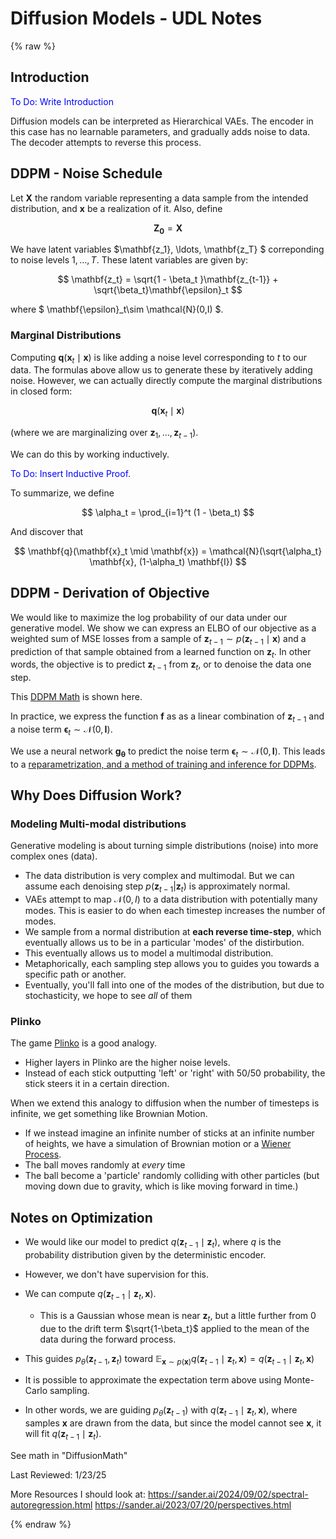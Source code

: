 # Diffusion Models - UDL Notes
{% raw %}

## Introduction
<span style="color:blue">To Do: Write Introduction</span>


Diffusion models can be interpreted as Hierarchical VAEs. The encoder in this case has no learnable parameters, and gradually adds noise to data. The decoder attempts to reverse this process.

## DDPM - Noise Schedule
Let $\mathbf{X}$ the random variable representing a data sample from the intended distribution, and $\mathbf{x}$ be a realization of it. Also, define

$$\mathbf{Z_0} = \mathbf{X}$$

We have latent variables $\mathbf{z_1}, \ldots, \mathbf{z_T} $ correponding to noise levels $1, \ldots, T$. These latent variables are given by:

$$
\mathbf{z_t} = \sqrt{1 - \beta_t }\mathbf{z_{t-1}} + \sqrt{\beta_t}\mathbf{\epsilon}_t
$$

where $ \mathbf{\epsilon}_t\sim \mathcal{N}(0,I) $.

### Marginal Distributions
Computing $\mathbf{q}(\mathbf{x}_t \mid \mathbf{x})$ is like adding a noise level corresponding to $t$ to our data. The formulas above allow us to generate these by iteratively adding noise. However, we can actually directly compute the marginal distributions in closed form:

$$
\mathbf{q}(\mathbf{x}_t \mid \mathbf{x})
$$

(where we are marginalizing over $\mathbf{z}_1,\ldots, \mathbf{z}_{t-1}$).

We can do this by working inductively.

<span style="color:blue">To Do: Insert Inductive Proof</span>.

To summarize, we define

$$
\alpha_t = \prod_{i=1}^t (1 - \beta_t)
$$

And discover that

$$
\mathbf{q}(\mathbf{x}_t \mid \mathbf{x}) = \mathcal{N}(\sqrt{\alpha_t} \mathbf{x}, (1-\alpha_t) \mathbf{I})
$$


## DDPM - Derivation of Objective
We would like to maximize the log probability of our data under our generative model. We show we can express an ELBO of our objective as a weighted sum of MSE losses from a sample of $\mathbf{z}_{t-1} \sim p(\mathbf{z}_{t-1} \mid \mathbf{x})$ and a prediction of that sample obtained from a learned function on  $\mathbf{z}_{t}$. In other words, the objective is to predict $\mathbf{z}_{t-1}$ from $\mathbf{z}_{t}$, or to denoise the data one step.

This [DDPM Math](DDPM-Math.md) is shown here.

In practice, we express the function $\mathbf{f}$ as as a linear combination of $\mathbf{z}_{t-1}$ and a noise term $\mathbf{\epsilon}_t \sim \mathcal{N}(0,\mathbf{I})$.

We use a neural network $\mathbf{g_\theta}$ to predict the noise term $\mathbf{\epsilon}_t \sim \mathcal{N}(0,\mathbf{I})$. This leads to a [reparametrization, and a method of training and inference for DDPMs](DDPM-Reparametrization.md).


## Why Does Diffusion Work?


### Modeling Multi-modal distributions
Generative modeling is about turning simple distributions (noise) into more complex ones (data). 
- The data distribution is very complex and multimodal. But we can assume each denoising step $p(\mathbf{z}_{t-1} | \mathbf{z}_t)$ is approximately normal.
- VAEs attempt to map $\mathcal{N}(0,I)$ to a data distribution with potentially many modes. This is easier to do when each timestep increases the number of modes.
- We sample from a normal distribution at **each reverse time-step**, which eventually allows us to be in a particular 'modes' of the distirbution.
- This eventually allows us to model a multimodal distribution.
- Metaphorically, each sampling step allows you to guides you towards a specific path or another.
- Eventually, you'll fall into one of the modes of the distribution, but due to stochasticity, we hope to see *all* of them

### Plinko
The game [Plinko](https://spribe.co/games/plinko) is a good analogy.

- Higher layers in Plinko are the higher noise levels.
- Instead of each stick outputting 'left' or 'right' with 50/50 probability, the stick steers it in a certain direction.

When we extend this analogy to diffusion when the number of timesteps is infinite, we get something like Brownian Motion.

- If we instead imagine an infinite number of sticks at an infinite number of heights, we have a simulation of Brownian motion or a [Wiener Process](../concepts/Wiener-Process).
- The ball moves randomly at *every* time
- The ball become a 'particle' randomly colliding with other particles (but moving down due to gravity, which is like moving forward in time.)


## Notes on Optimization
- We would like our model to predict $q(\mathbf{z}_{t-1} \mid \mathbf{z}_{t})$, where $q$ is the probability distribution given by the deterministic encoder.
- However, we don't have supervision for this.
- We can compute $q(\mathbf{z}_{t-1} \mid \mathbf{z}_t, \mathbf{x})$.
    - This is a Gaussian whose mean is near $\mathbf{z}_t$, but a little further from 0 due to the drift term $\sqrt{1-\beta_t}$ applied to the mean of the data during the forward process.

- This guides $p_\theta(\mathbf{z}_{t-1}, \mathbf{z}_t)$ toward $\mathbb{E}_{\mathbf{x} \sim p(\mathbf{x})} q(\mathbf{z}_{t-1} \mid \mathbf{z}_t, \mathbf{x}) = q(\mathbf{z}_{t-1} \mid \mathbf{z}_t, \mathbf{x})$
- It is possible to approximate the expectation term above using Monte-Carlo sampling.
- In other words, we are guiding $p_\theta(\mathbf{z}_{t-1})$ with $q(\mathbf{z}_{t-1} \mid \mathbf{z}_t, \mathbf{x})$, where samples $\mathbf{x}$ are drawn from the data, but since the model cannot see $\mathbf{x}$, it will fit $q(\mathbf{z}_{t-1} \mid \mathbf{z}_{t})$.


See math in "DiffusionMath"

Last Reviewed: 1/23/25


More Resources I should look at:
https://sander.ai/2024/09/02/spectral-autoregression.html
https://sander.ai/2023/07/20/perspectives.html

{% endraw %}

